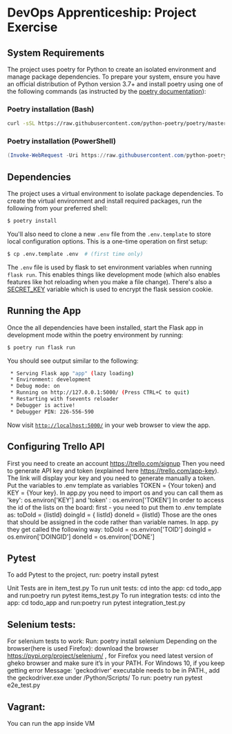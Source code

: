 # DevOps Apprenticeship: Project Exercise

## System Requirements

The project uses poetry for Python to create an isolated environment and manage package dependencies. To prepare your system, ensure you have an official distribution of Python version 3.7+ and install poetry using one of the following commands (as instructed by the [poetry documentation](https://python-poetry.org/docs/#system-requirements)):

### Poetry installation (Bash)

```bash
curl -sSL https://raw.githubusercontent.com/python-poetry/poetry/master/get-poetry.py | python
```

### Poetry installation (PowerShell)

```powershell
(Invoke-WebRequest -Uri https://raw.githubusercontent.com/python-poetry/poetry/master/get-poetry.py -UseBasicParsing).Content | python
```

## Dependencies

The project uses a virtual environment to isolate package dependencies. To create the virtual environment and install required packages, run the following from your preferred shell:

```bash
$ poetry install
```

You'll also need to clone a new `.env` file from the `.env.template` to store local configuration options. This is a one-time operation on first setup:

```bash
$ cp .env.template .env  # (first time only)
```

The `.env` file is used by flask to set environment variables when running `flask run`. This enables things like development mode (which also enables features like hot reloading when you make a file change). There's also a [SECRET_KEY](https://flask.palletsprojects.com/en/1.1.x/config/#SECRET_KEY) variable which is used to encrypt the flask session cookie.

## Running the App

Once the all dependencies have been installed, start the Flask app in development mode within the poetry environment by running:
```bash
$ poetry run flask run
```

You should see output similar to the following:
```bash
 * Serving Flask app "app" (lazy loading)
 * Environment: development
 * Debug mode: on
 * Running on http://127.0.0.1:5000/ (Press CTRL+C to quit)
 * Restarting with fsevents reloader
 * Debugger is active!
 * Debugger PIN: 226-556-590
```
Now visit [`http://localhost:5000/`](http://localhost:5000/) in your web browser to view the app.


## Configuring Trello API
First you need to create an account https://trello.com/signup
Then you need to generate API key and token (explained here https://trello.com/app-key). The link will display your key and you need to generate manually a token.
Put the variables to .env template as variables TOKEN = {Your token} and KEY = {Your key}.
In app.py you need to import os and you can call them as 'key': os.environ['KEY'] and 'token' : os.environ['TOKEN']
In order to access the id of the lists on the board: first - you need to put them to .env template as:
toDoId = {listId}
doingId = { listId}
doneId = {listId}
Those are the ones that should be assigned in the code rather than variable names.
In app. py they get called the following way:
toDoId = os.environ['TOID']
doingId = os.environ['DOINGID']
doneId = os.environ['DONE']


## Pytest
To add Pytest to the project, run: poetry install pytest

 Unit Tests are in item_test.py
To run unit tests: cd into the app: cd todo_app and run:poetry run pytest items_test.py
To run integration tests: cd into the app: cd todo_app and run:poetry run pytest integration_test.py

## Selenium tests: 
For selenium tests to work:
Run: poetry install selenium
Depending on the browser(here is used Firefox): download the browser https://pypi.org/project/selenium/ , for Firefox you need latest version of gheko browser and  make sure it’s in your PATH. For Windows 10, if you keep getting error  Message: 'geckodriver' executable needs to be in PATH., add the geckodriver.exe under /Python/Scripts/ 
To run: poetry run pytest e2e_test.py



## Vagrant:
You can run the app inside VM